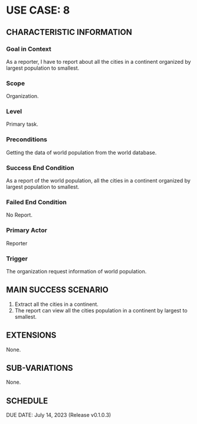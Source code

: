 # USE CASE: 8

## CHARACTERISTIC INFORMATION

### Goal in Context

As a reporter, I have to report about all the cities in a continent organized by largest population to smallest.

### Scope

Organization.

### Level

Primary task.

### Preconditions

Getting the data of world population from the world database.

### Success End Condition

As a report of the world population, all the cities in a continent organized by largest population to smallest.

### Failed End Condition

No Report.

### Primary Actor

Reporter

### Trigger

The organization request information of world population.

## MAIN SUCCESS SCENARIO

1. Extract all the cities in a continent.
2. The report can view all the cities population in a continent by largest to smallest.

## EXTENSIONS

None.

## SUB-VARIATIONS

None.

## SCHEDULE

DUE DATE: July 14, 2023 (Release v0.1.0.3)